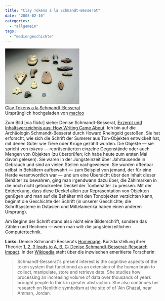 ```yaml
---
title: "Clay Tokens a la Schmandt-Besserat"
date: "2008-02-10"
categories: 
  - "allgemein"
tags: 
  - "mediengeschichte"
---
```


[![](images/418008366_395020f083_m.jpg)](http://www.flickr.com/photos/macloo/418008366/ "photo sharing")  
[Clay Tokens a la Schmandt-Besserat](http://www.flickr.com/photos/macloo/418008366/)  
Ursprünglich hochgeladen von [macloo](http://www.flickr.com/people/macloo/)

Zum Bild \[via flickr\] siehe: Denise Schmandt-Besserat, [Exzerpt und Inhaltsverzeichnis aus: How Writing Came About](http://www.utexas.edu/utpress/excerpts/exschhop.html "Table of Contents and Excerpt, Schmandt-Besserat, How Writing Came About"). Ich bin auf die Archäologin Schmandt-Besserat durch Howard Rheingold gestoßen. Sie hat erforscht, wie sich die Schrift der Sumerer aus Ton-Objekten entwickelt hat, mit denen Güter wie Tiere oder Krüge gezählt wurden. Die Objekte — sie spricht von _tokens_ — repräsentierten einzelne Gegenstände oder auch Mengen von Objekten (zu überprüfen; ich habe heute zum ersten Mal davon gelesen). Sie waren in der Jungsteinzeit über Jahrtausende in Gebrauch und sind an vielen Stellen nachgewiesen. Sie wurden offenbar selbst in Behältern aufbewahrt — zum Beispiel von jemand, der für eine Herde verantwortlich war — und um eine Übersicht über den Inhalt dieser Behälter zu bewahren, ging man irgendwann dazu über, die Zählmarken in die noch nicht getrockneten Deckel der Tonbehälter zu pressen. Mit der Entdeckung, dass diese Deckel allein zur Repräsentation von Objekten genügen und man auf die Behälter mit den Tonobjekten verzichten kann, beginnt die Geschichte der Schrift (in unserer Geschichte; die Schriftsysteme in Ostasien und Mittelamerika haben einen anderen Ursprung).

Am Beginn der Schrift stand also nicht eine Bilderschrift, sondern das Zählen und Rechnen — wenn man will: die jungsteinzeitlichen Computertechnik.

**Links**: Denise Schmandt-Besserats [Homepage](https://webspace.utexas.edu/dsbay/index.html "University of Texas at Austin: Denise Schmandt-Besserat"). Kurzdarstellung ihrer Theorie: [1, 2, 3 leads to A, B, C: Denise Schmandt-Besserat: Research Impact](http://www.utexas.edu/research/impact/rwschmandt.html "1, 2, 3 leads to A, B, C: Denise Schmandt-Besserat: Research Impact"). In der [Wikipedia](http://en.wikipedia.org/wiki/Denise_Schmandt-Besserat "Denise Schmandt-Besserat - Wikipedia, the free encyclopedia") steht über die inzwischen emeritierte Forscherin:

> Schmandt-Besserat's present interest is the cognitive aspects of the token system that functioned as an extension of the human brain to collect, manipulate, store and retrieve data. She studies how processing an increasing volume of data over thousands of years brought people to think in greater abstraction. She also continues her research on Neolithic symbolism at the site of of 'Ain Ghazal, near Amman, Jordan.
